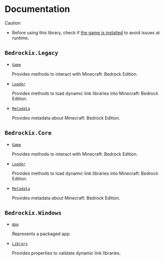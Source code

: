 # Documentation

> [!CAUTION]
> - Before using this library, check if [the game is installed](Core/Game.md#gameinstalled) to avoid issues at runtime.

## `Bedrockix.Legacy`

- [`Game`](Legacy/Game.md)

    Provides methods to interact with Minecraft: Bedrock Edition.

- [`Loader`](Legacy/Loader.md)

    Provides methods to load dynamic link libraries into Minecraft: Bedrock Edition.

- [`Metadata`](Legacy/Metadata.md)

    Provides metadata about Minecraft: Bedrock Edition.

## `Bedrockix.Core`

- [`Game`](Core/Game.md)

    Provides methods to interact with Minecraft: Bedrock Edition.

- [`Loader`](Core/Loader.md)

    Provides methods to load dynamic link libraries into Minecraft: Bedrock Edition.

- [`Metadata`](Core/Metadata.md)

    Provides metadata about Minecraft: Bedrock Edition.

## `Bedrockix.Windows`

- [`App`](Windows/App.md)

    Represents a packaged app.

- [`Library`](Windows/Library.md)

    Provides properties to validate dynamic link libraries.
